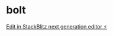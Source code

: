 # bolt

[Edit in StackBlitz next generation editor ⚡️](https://stackblitz.com/~/github.com/piyushmaji524/bolt)
